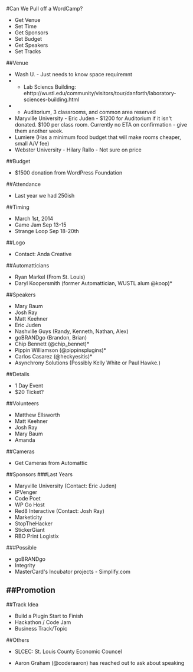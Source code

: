 #Can We Pull off a WordCamp?
- Get Venue
- Set Time
- Get Sponsors
- Set Budget
- Get Speakers
- Set Tracks

##Venue
- Wash U. - Just needs to know space requiremnt
- - Lab Sciencs Building: ehttp://wustl.edu/community/visitors/tour/danforth/laboratory-sciences-building.html
- - Auditorium, 3 classrooms, and common area reserved
- Maryville University - Eric Juden - $1200 for Auditorium if it isn't donated. $100 per class room.  Currently no ETA on confirmation - give them another week.
- Lumiere (Has a minimum food budget that will make rooms cheaper, small A/V fee)
- Webster University - Hilary Rallo - Not sure on price

##Budget
- $1500 donation from WordPress Foundation

##Attendance
- Last year we had 250ish

##Timing
- March 1st, 2014
- Game Jam Sep 13-15
- Strange Loop Sep 18-20th

##Logo
- Contact: Anda Creative

##Automatticians
- Ryan Markel (From St. Louis)
- Daryl Koopersmith (former Automattician, WUSTL alum @koop)*

##Speakers
- Mary Baum
- Josh Ray
- Matt Keehner
- Eric Juden
- Nashville Guys (Randy, Kenneth, Nathan, Alex)
- goBRANDgo (Brandon, Brian)
- Chip Bennett (@chip_bennet)*
- Pippin Williamson (@pippinsplugins)*
- Carlos Casarez (@heckyesitis)*
- Asynchrony Solutions (Possibly Kelly White or Paul Hawke.)

##Details
- 1 Day Event
- $20 Ticket?

##Volunteers
- Matthew Ellsworth
- Matt Keehner
- Josh Ray
- Mary Baum
- Amanda

##Cameras
- Get Cameras from Automattic

##Sponsors
###Last Years
- Maryville University (Contact: Eric Juden)
- IPVenger
- Code Poet
- WP Go Host
- Red8 Interactive (Contact: Josh Ray)
- Marketicity
- StopTheHacker
- StickerGiant
- RBO Print Logistix

###Possible
- goBRANDgo
- Integrity
- MasterCard's Incubator projects - Simplify.com

##Promotion
- 

##Track Idea
- Build a Plugin Start to Finish
- Hackathon / Code Jam
- Business Track/Topic

##Others
- SLCEC: St. Louis County Economic Councel

* Aaron Graham (@coderaaron) has reached out to ask about speaking